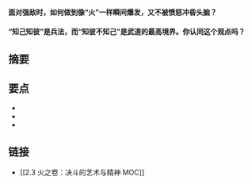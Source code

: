 #### 面对强敌时，如何做到像“火”一样瞬间爆发，又不被愤怒冲昏头脑？


#### “知己知彼”是兵法，而“知彼不知己”是武道的最高境界。你认同这个观点吗？


## 摘要


## 要点

- 
- 
- 

## 链接

- [[2.3 火之卷：决斗的艺术与精神 MOC]]
